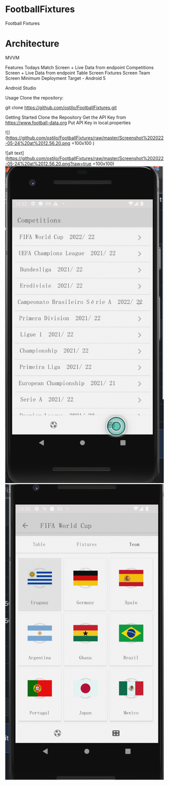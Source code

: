 # FootballFixtures
Football Fixtures

# Architecture
MVVM

Features
Todays Match Screen + Live Data from endpoint
Competitions Screen + Live Data from endpoint
Table Screen
Fixtures Screen
Team Screen
Minimum Deployment Target - Android 5

Android Studio

Usage
Clone the repository:

git clone https://github.com/ostilo/FootballFixtures.git

 
Getting Started
Clone the Repository
Get the API Key from https://www.football-data.org
Put API Key in local.properties 


 ![](https://github.com/ostilo/FootballFixtures/raw/master/Screenshot%202022-05-24%20at%2012.56.20.png  =100x100 )


![alt text](https://github.com/ostilo/FootballFixtures/raw/master/Screenshot%202022-05-24%20at%2012.56.20.png?raw=true =100x100)
![alt text](https://github.com/ostilo/FootballFixtures/raw/master/Screenshot%202022-05-24%20at%2012.56.30.png?raw=true)
![alt text](https://github.com/ostilo/FootballFixtures/raw/master/Screenshot%202022-05-24%20at%2013.14.07.png?raw=true)
